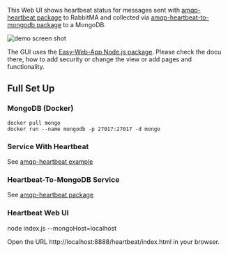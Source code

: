 This Web UI shows heartbeat status for messages sent with 
[amqp-heartbeat package](https://www.npmjs.com/package/amqp-heartbeat) 
to RabbitMA and collected via
[amqp-heartbeat-to-mongodb package](https://www.npmjs.com/package/amqp-heartbeat-to-mongodb)
to a MongoDB.

![demo screen shot](http://bit.ly/heartbeat_web_ui) 
 
The GUI uses the [Easy-Web-App Node.js package](https://www.npmjs.com/package/easy-web-app). 
Please check the docu there, how to add security or change the view or add pages and functionality. 

## Full Set Up

### MongoDB (Docker)

    docker pull mongo
    docker run --name mongodb -p 27017:27017 -d mongo
    
### Service With Heartbeat

See [amqp-heartbeat example](https://github.com/ma-ha/amqp-heartbeat) 
    
### Heartbeat-To-MongoDB Service

See [amqp-heartbeat package](https://github.com/ma-ha/amqp-heartbeat-to-mongodb) 

### Heartbeat Web UI

   node index.js --mongoHost=localhost 
   
Open the URL http://localhost:8888/heartbeat/index.html in your browser.
